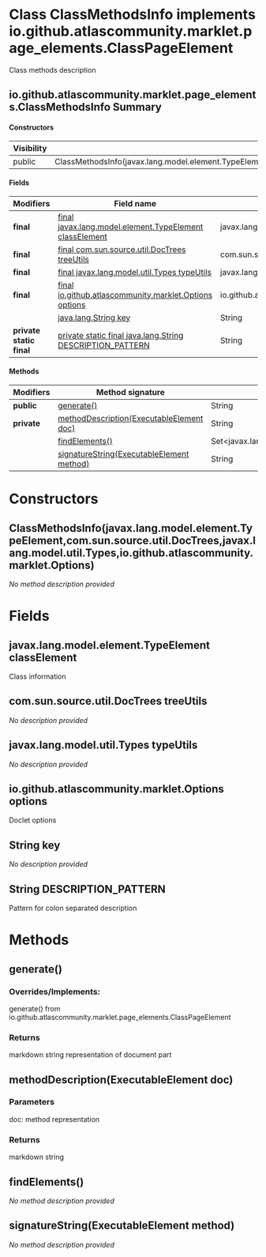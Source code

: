 Class ClassMethodsInfo implements io.github.atlascommunity.marklet.page_elements.ClassPageElement
=================================================================================================
Class methods description

io.github.atlascommunity.marklet.page_elements.ClassMethodsInfo Summary
-------
#### Constructors
| Visibility | Signature                                                                                                                                                |
| ---------- | -------------------------------------------------------------------------------------------------------------------------------------------------------- |
| public     | ClassMethodsInfo(javax.lang.model.element.TypeElement,com.sun.source.util.DocTrees,javax.lang.model.util.Types,io.github.atlascommunity.marklet.Options) |
#### Fields
| Modifiers                | Field name                                                                                                | Type                                     |
| ------------------------ | --------------------------------------------------------------------------------------------------------- | ---------------------------------------- |
| **final**                | [final javax.lang.model.element.TypeElement classElement](#javaxlangmodelelementtypeelement-classelement) | javax.lang.model.element.TypeElement     |
| **final**                | [final com.sun.source.util.DocTrees treeUtils](#comsunsourceutildoctrees-treeutils)                       | com.sun.source.util.DocTrees             |
| **final**                | [final javax.lang.model.util.Types typeUtils](#javaxlangmodelutiltypes-typeutils)                         | javax.lang.model.util.Types              |
| **final**                | [final io.github.atlascommunity.marklet.Options options](#iogithubatlascommunitymarkletoptions-options)   | io.github.atlascommunity.marklet.Options |
|                          | [ java.lang.String key](#javalangstring-key)                                                              | String                                   |
| **private static final** | [private static final java.lang.String DESCRIPTION_PATTERN](#javalangstring-description_pattern)          | String                                   |
#### Methods
| Modifiers   | Method signature                                                                      | Return type                                     |
| ----------- | ------------------------------------------------------------------------------------- | ----------------------------------------------- |
| **public**  | [generate()](#generate)                                                               | String                                          |
| **private** | [methodDescription(ExecutableElement doc)](#methoddescriptionexecutableelement-doc)   | String                                          |
|             | [findElements()](#findelements)                                                       | Set<javax.lang.model.element.ExecutableElement> |
|             | [signatureString(ExecutableElement method)](#signaturestringexecutableelement-method) | String                                          |

Constructors
============
ClassMethodsInfo(javax.lang.model.element.TypeElement,com.sun.source.util.DocTrees,javax.lang.model.util.Types,io.github.atlascommunity.marklet.Options)
--------------------------------------------------------------------------------------------------------------------------------------------------------
*No method description provided*


Fields
======
javax.lang.model.element.TypeElement classElement
-------------------------------------------------
Class information


com.sun.source.util.DocTrees treeUtils
--------------------------------------
*No description provided*


javax.lang.model.util.Types typeUtils
-------------------------------------
*No description provided*


io.github.atlascommunity.marklet.Options options
------------------------------------------------
Doclet options


String key
--------------------
*No description provided*


String DESCRIPTION_PATTERN
------------------------------------
Pattern for colon separated description


Methods
=======
generate()
----------
### Overrides/Implements:
generate() from io.github.atlascommunity.marklet.page_elements.ClassPageElement



### Returns

markdown string representation of document part


methodDescription(ExecutableElement doc)
----------------------------------------


### Parameters

doc: method representation

### Returns

markdown string


findElements()
--------------
*No method description provided*


signatureString(ExecutableElement method)
-----------------------------------------
*No method description provided*


